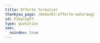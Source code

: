 ```yaml
---
title: Offerte formulier
thankyou_page: /bedankt-offerte-aanvraag/
id: F2bycGgYY
type: quotation
seo:
  noindex: true
---
```

